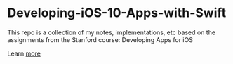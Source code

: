 # Developing-iOS-10-Apps-with-Swift

This repo is a collection of my notes, implementations, etc based on the assignments from the Stanford course: Developing Apps for iOS

Learn [more](https://itunes.apple.com/us/course/developing-ios-10-apps-with-swift/id1198467120)
